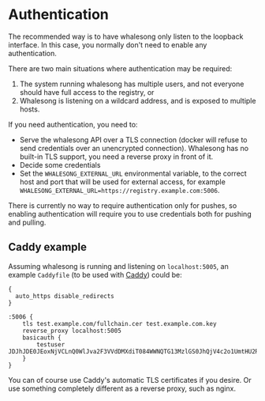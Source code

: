 # Authentication

The recommended way is to have whalesong only listen to the loopback interface. In this case, you normally don't need to enable any authentication.

There are two main situations where authentication may be required:

1. The system running whalesong has multiple users, and not everyone should have full access to the registry, or
2. Whalesong is listening on a wildcard address, and is exposed to multiple hosts.

If you need authentication, you need to:

* Serve the whalesong API over a TLS connection (docker will refuse to send credentials over an unencrypted connection). Whalesong has no built-in TLS support, you need a reverse proxy in front of it.
* Decide some credentials
* Set the `WHALESONG_EXTERNAL_URL` environmental variable, to the correct host and port that will be used for external access, for example `WHALESONG_EXTERNAL_URL=https://registry.example.com:5006`.

There is currently no way to require authentication only for pushes, so enabling authentication will require you to use credentials both for pushing and pulling.

## Caddy example

Assuming whalesong is running and listening on `localhost:5005`, an example `Caddyfile` (to be used with [Caddy](https://caddyserver.com)) could be:

```
{
  auto_https disable_redirects
}

:5006 {
    tls test.example.com/fullchain.cer test.example.com.key
    reverse_proxy localhost:5005
    basicauth {
        testuser JDJhJDE0JEoxNjVCLnQ0WlJva2F3VVdDMXdiT084WWNQTG13MzlGS0JhQjV4c2o1UmtHU2RlQXIvQkYy
    }
}
```

You can of course use Caddy's automatic TLS certificates if you desire. Or use something completely different as a reverse proxy, such as nginx.
